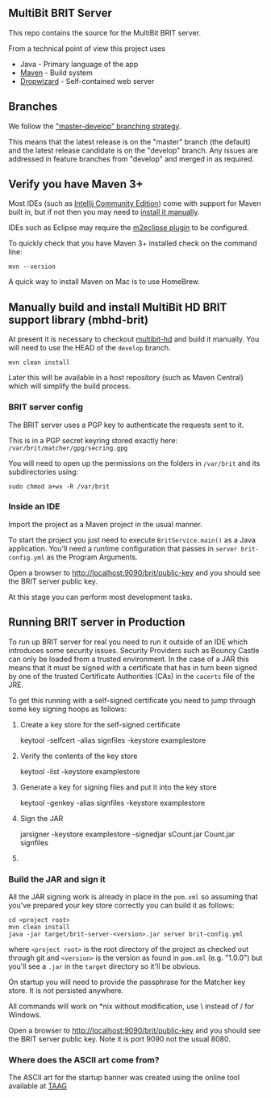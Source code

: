 ## MultiBit BRIT Server

This repo contains the source for the MultiBit BRIT server.

From a technical point of view this project uses

* Java - Primary language of the app
* [Maven](http://maven.apache.org/) - Build system
* [Dropwizard](http://dropwizard.io) - Self-contained web server

## Branches

We follow the ["master-develop" branching strategy](http://nvie.com/posts/a-successful-git-branching-model/).

This means that the latest release is on the "master" branch (the default) and the latest release candidate is on the "develop" branch.
Any issues are addressed in feature branches from "develop" and merged in as required.

## Verify you have Maven 3+

Most IDEs (such as [Intellij Community Edition](http://www.jetbrains.com/idea/download/)) come with support for Maven built in,
but if not then you may need to [install it manually](http://maven.apache.org/download.cgi).

IDEs such as Eclipse may require the [m2eclipse plugin](http://www.sonatype.org/m2eclipse) to be configured.

To quickly check that you have Maven 3+ installed check on the command line:

    mvn --version

A quick way to install Maven on Mac is to use HomeBrew.

## Manually build and install MultiBit HD BRIT support library (mbhd-brit)

At present it is necessary to checkout [multibit-hd](https://github.com/bitcoin-solutions/multibit-hd/) and build it manually. You will need to
use the HEAD of the `develop` branch.

    mvn clean install

Later this will be available in a host repository (such as Maven Central) which will simplify the build process.

### BRIT server config

The BRIT server uses a PGP key to authenticate the requests sent to it.

This is in a PGP secret keyring stored exactly here: `/var/brit/matcher/gpg/secring.gpg`

You will need to open up the permissions on the folders in `/var/brit` and its subdirectories using:

    sudo chmod a+wx -R /var/brit

### Inside an IDE

Import the project as a Maven project in the usual manner.

To start the project you just need to execute `BritService.main()` as a Java application. You'll need a runtime configuration
that passes in `server brit-config.yml` as the Program Arguments.

Open a browser to [http://localhost:9090/brit/public-key](http://localhost:9090/brit/public-key) and you should see the BRIT server
public key.

At this stage you can perform most development tasks.

## Running BRIT server in Production

To run up BRIT server for real you need to run it outside of an IDE which introduces some security issues. Security Providers such
as Bouncy Castle can only be loaded from a trusted environment. In the case of a JAR this means that it must be signed with a certificate
that has in turn been signed by one of the trusted Certificate Authorities (CAs) in the `cacerts` file of the JRE.

To get this running with a self-signed certificate you need to jump through some key signing hoops as follows:

1) Create a key store for the self-signed certificate

    keytool -selfcert -alias signfiles -keystore examplestore

2) Verify the contents of the key store

    keytool -list -keystore examplestore

3) Generate a key for signing files and put it into the key store

    keytool -genkey -alias signfiles -keystore examplestore

4) Sign the JAR

    jarsigner -keystore examplestore -signedjar sCount.jar Count.jar signfiles

5)

### Build the JAR and sign it

All the JAR signing work is already in place in the `pom.xml` so assuming that you've prepared your key store correctly you can build
it as follows:

    cd <project root>
    mvn clean install
    java -jar target/brit-server-<version>.jar server brit-config.yml

where `<project root>` is the root directory of the project as checked out through git and `<version>` is the version
as found in `pom.xml` (e.g. "1.0.0") but you'll see a `.jar` in the `target` directory so it'll be obvious.

On startup you will need to provide the passphrase for the Matcher key store. It is not persisted anywhere.

All commands will work on *nix without modification, use \ instead of / for Windows.

Open a browser to [http://localhost:9090/brit/public-key](http://localhost:9090/brit/public-key) and you should see the BRIT server
public key. Note it is port 9090 not the usual 8080.

### Where does the ASCII art come from?

The ASCII art for the startup banner was created using the online tool available at
[TAAG](http://patorjk.com/software/taag/#p=display&f=Slant&t=BRIT%20Server)
